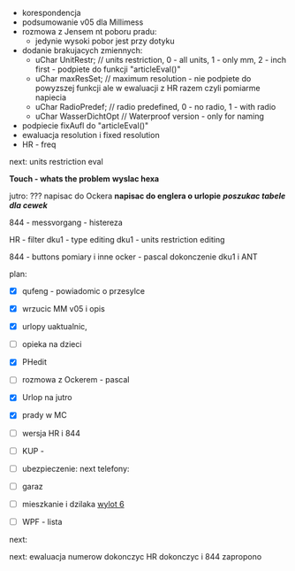 - korespondencja
- podsumowanie v05 dla Millimess
- rozmowa z Jensem nt poboru pradu:
	- jedynie wysoki pobor jest przy dotyku
- dodanie brakujacych zmiennych: 
	- uChar UnitRestr;            // units restriction, 0 - all units, 1 - only mm, 2 - inch first - podpiete do funkcji "articleEval()"
	- uChar maxResSet;            // maximum resolution - nie podpiete do powyzszej funkcji ale w ewaluacji z HR razem czyli pomiarme napiecia
	- uChar RadioPredef;          // radio predefined, 0 - no radio, 1 - with radio
	- uChar WasserDichtOpt        // Waterproof version - only for naming
- podpiecie fixAufl do "articleEval()"
- ewaluacja resolution i fixed resolution
- HR - freq

next:
units restriction eval

**Touch - whats the problem**
**wyslac hexa**

jutro:
??? napisac do Ockera
**napisac do englera o urlopie**
***poszukac tabele dla cewek***

844 - messvorgang - histereza

HR - filter
dku1 - type editing
dku1 - units restriction editing


844 - buttons
pomiary i inne
ocker - pascal
dokonczenie dku1 i ANT


plan:
- [x] qufeng - powiadomic o przesylce
- [x] wrzucic MM v05 i opis
- [x] urlopy uaktualnic,
- [ ] opieka na dzieci
- [x] PHedit
- [ ] rozmowa z Ockerem - pascal
- [x] Urlop na jutro
- [x] prady w MC
- [ ] wersja HR i 844


- [ ] KUP - 
- [ ] ubezpieczenie: next telefony: 
- [ ] garaz
- [ ] mieszkanie i dzilaka [wylot 6](https://www.wylot6.pl/)
- [ ] WPF - lista

next:


next:
ewaluacja numerow dokonczyc
HR dokonczyc i 844 zapropono
